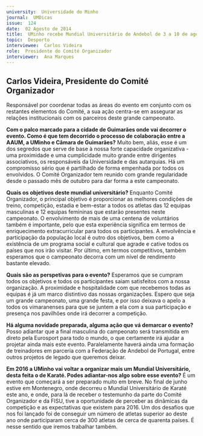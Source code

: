 ```yaml
---
university:  Universidade do Minho
journal:  UMDicas
issue:  124
date:  02 Agosto de 2014
title:  UMinho recebe Mundial Universitário de Andebol de 3 a 10 de agosto
topic:  Desporto
interviewee:  Carlos Videira
role:  Presidente do Comité Organizador
interviewer:  Ana Marques
---
```

 

 ## Carlos Videira, Presidente do Comité Organizador 

 Responsável por coordenar todas as áreas do evento em conjunto com os restantes elementos do Comité, a sua ação centra-se em assegurar as relações institucionais com os parceiros deste grande campeonato.

 **Com o palco marcado para a cidade de Guimarães onde vai decorrer o evento. Como é que tem decorrido o processo de colaboração entre a AAUM, a UMinho e Câmara de Guimarães?**
 Muito bem, aliás, esse é um dos segredos que serve de base à nossa forte capacidade organizativa - uma proximidade e uma cumplicidade muito grande entre dirigentes associativos, os responsáveis da Universidade e das autarquias. Há um compromisso sério que é partilhado de forma empenhada por todos os envolvidos. O Comité Organizador tem reunido com grande regularidade desde o passado mês de outubro para dar forma a este campeonato.

 **Quais os objetivos deste mundial universitário?**
 Enquanto Comité Organizador, o principal objetivo é proporcionar as melhores condições de treino, competição, estadia e bem-estar a todos os atletas das 12 equipas masculinas e 12 equipas femininas que estarão presentes neste campeonato. O envolvimento de mais de uma centena de voluntários também é importante, pelo que esta experiência significa em termos de enriquecimento extracurricular para todos os participantes. A envolvência e participação da população local é outro dos objetivos, bem como a existência de um programa social e cultural que agrade e cative todos os países que nos irão visitar.
 Por último, em termos competitivos, também esperamos que o campeonato decorra com um nível de rendimento bastante elevado.

 **Quais são as perspetivas para o evento?**
 Esperamos que se cumpram todos os objetivos e todos os participantes saiam satisfeitos com a nossa organização. A proximidade e hospitalidade com que recebemos todas as equipas é já um marco distintivo das nossas organizações. Espero que seja um grande campeonato, uma grande festa, e por isso deixava o apelo a todos os vimaranenses para que se juntem a ela com a sua participação e presença nos pavilhões onde irá decorrer a competição.

 **Há alguma novidade preparada, alguma ação que vá demarcar o evento?**
 Posso adiantar que a final masculina do campeonato será transmitida em direto pela Eurosport para todo o mundo, o que certamente irá ajudar a projetar ainda mais este evento. Paralelamente haverá ainda uma formação de treinadores em parceria com a Federação de Andebol de Portugal, entre outros projetos de legado que queremos deixar.

 **Em 2016 a UMinho vai voltar a organizar mais um Mundial Universitário, desta feita o de Karaté. Podes adiantar-nos algo sobre esse evento?**
 É um evento que começará a ser preparado muito em breve. No final de junho estive em Montenegro, onde decorreu o Mundial Universitário de Karaté este ano, e onde, para lá de receber o testemunho da parte do Comité Organizador e da FISU, tive a oportunidade de perceber as dinâmicas da competição e as expectativas que existem para 2016. Um dos desafios que nos foi lançado foi de conseguir um número de atletas superior ao deste ano onde participaram cerca de 300 atletas de cerca de quarenta países. É nesse sentido que iremos trabalhar também.

 